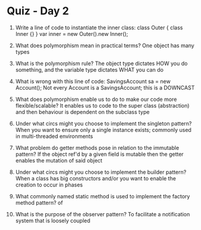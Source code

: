 # Quiz - Day 2

1. Write a line of code to instantiate the inner class: class Outer { class Inner {} }
   var inner = new Outer().new Inner();

2. What does polymorphism mean in practical terms?
   One object has many types

3. What is the polymorphism rule?
   The object type dictates HOW you do something, and the variable type dictates WHAT you can do

4. What is wrong with this line of code: SavingsAccount sa = new Account();
   Not every Account is a SavingsAccount; this is a DOWNCAST

5. What does polymorphism enable us to do to make our code more flexible/scalable?
   It enables us to code to the super class (abstraction) and then behaviour is dependent on the subclass type

6. Under what circs might you choose to implement the singleton pattern?
   When you want to ensure only a single instance exists; commonly used in multi-threaded environments

7. What problem do getter methods pose in relation to the immutable pattern?
   If the object ref'd by a given field is mutable then the getter enables the mutation of said object

8. Under what circs might you choose to implement the builder pattern?
   When a class has big constructors and/or you want to enable the creation to occur in phases

9. What commonly named static method is used to implement the factory method pattern?
   of

10. What is the purpose of the observer pattern?
    To facilitate a notification system that is loosely coupled